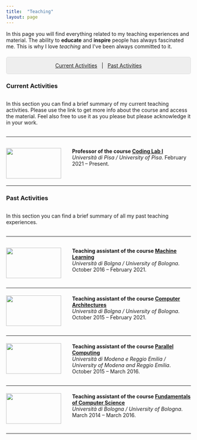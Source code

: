 ```yaml
---
title:  "Teaching"
layout: page
---
```

In this page you will find everything related to my teaching experiences and material. The ability to **educate** and **inspire** people has always fascinated me. This is why I love _teaching_ and I've been always committed to it.

<p style="background: rgba(0,0,0,0.06) none repeat scroll 0% 0%; border: 1px solid rgb(222, 222, 222); padding: 1em; border-radius: 5px; text-align: center; margin-top:20px">
&nbsp; <a href="#current">Current Activities</a> &nbsp; | &nbsp; <a href="#past">Past Activities</a> &nbsp;
</p>

<h3 id="current" style="margin-bottom: 30px;">Current Activities</h3>

In this section you can find a brief summary of my current teaching activities. Please use the link to get more info about the course and access the material. Feel also free to use it as you please but please acknowledge it in your work. 

<hr style="margin-top:30px;margin-bottom:30px;width:100%">

<div> <img src ='/{{ site.baseurl }}images/fun.jpg' style="width:150px; height:83; float:left;margin-right:30px"/>
<p><strong>Professor of the course <a href="https://didattica.di.unipi.it/laurea-in-informatica/insegnamenti/lista-dei-corsi/?anno=2020">Coding Lab I</a></strong><br>
<em>Università di Pisa / University of Pisa</em>.
February 2021 – Present.<br>
</p><br></div>

<hr style="margin-top:20px;margin-bottom:20px; width:100%">


<h3 id="past" style="margin-bottom: 30px;">Past Activities</h3>

In this section you can find a brief summary of all my past teaching experiences.

<hr style="margin-top:30px;margin-bottom:30px;width:100%">

<div> <img src ='/{{ site.baseurl }}images/ml.jpeg' style="width:150px; height:83; float:left;margin-right:30px"/>
<p><strong>Teaching assistant of the course <a href="http://bias.csr.unibo.it/maltoni/ml/">Machine Learning</a></strong><br>
<em>Università di Bolgna / University of Bologna</em>.
October 2016 – February 2021.<br>
</p><br></div>

<hr style="margin-top:10px;margin-bottom:20px; width:100%">

<div> <img src ='/{{ site.baseurl }}images/arc.jpg'  style="width:150px;height:83px; float:left;margin-right:30px"/>
<p><strong>Teaching assistant of the course <a href="http://bias.csr.unibo.it/maltoni/arc/">Computer Architectures</a></strong><br>
<em>Università di Bolgna / University of Bologna</em>.
October 2015 – February 2021.<br>
</p><br></div>

<hr style="margin-top:10px;margin-bottom:20px;width:100%">

<div> <img src ='/{{ site.baseurl }}images/cp.png' style="width:150px;height:83px; float:left;margin-right:30px"/>
<p><strong>Teaching assistant of the course <a href="http://cdm.unimo.it/home/matematica/zanni.luca/">Parallel Computing</a></strong><br>
<em>Università di Modena e Reggio Emilia / University of Modena and Reggio Emilia</em>.
October 2015 – March 2016.<br>
</p></div>

<hr style="margin-top:30px;margin-bottom:20px;width:100%">

<div> <img src ='/{{ site.baseurl }}images/fun.jpg' style="width:150px;height:83px; float:left;margin-right:30px"/>
<p><strong>Teaching assistant of the course <a href="http://www-db.deis.unibo.it/courses/FIT1-AK/?src=home">Fundamentals of Computer Science</a></strong><br>
<em>Università di Bologna / University of Bologna</em>.
March 2014 – March 2016.<br>
</p><br></div>

<hr style="margin-top:10px;margin-bottom:20px; width:100%">

[fit]:   http://www-db.deis.unibo.it/courses/FIT1-AK/Index.html
[arc]: http://bias.csr.unibo.it/maltoni/arc/
[parallel]: http://cdm.unimo.it/home/matematica/zanni.luca/
[ml]: http://bias.csr.unibo.it/maltoni/ml/
